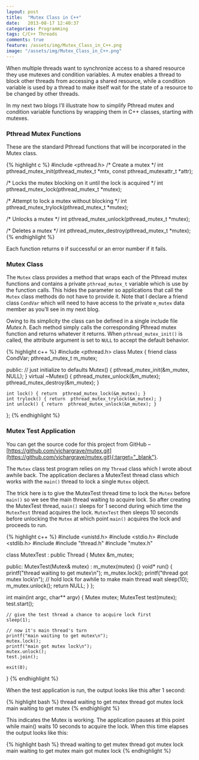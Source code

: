 ```yaml
---
layout: post
title:  "Mutex Class in C++"
date:   2013-08-17 12:40:37
categories: Programming
tags: C/C++ Threads
comments: true
feature: /assets/img/Mutex_Class_in_C++.png
image: "/assets/img/Mutex_Class_in_C++.png"
---
```

When multiple threads want to synchronize access to a shared resource they use mutexes and condition variables. A mutex enables a thread to block other threads from accessing a shared resource, while a condition variable is used by a thread to make itself wait for the state of a resource to be changed by other threads.

In my next two blogs I’ll illustrate how to simplify Pthread mutex and condition variable functions by wrapping them in C++ classes, starting with mutexes.

<!--more-->

### Pthread Mutex Functions

These are the standard Pthread functions that will be incorporated in the Mutex class.

{% highlight c %}
#include <pthread.h>
/* Create a mutex */
int pthread_mutex_init(pthread_mutex_t *mtx, const pthread_mutexattr_t *attr);

/* Locks the mutex blocking on it until the lock is acquired */
int pthread_mutex_lock(pthread_mutex_t *mutex);

/* Attempt to lock a mutex without blocking */
int pthread_mutex_trylock(pthread_mutex_t *mutex);

/* Unlocks a mutex */
int pthread_mutex_unlock(pthread_mutex_t *mutex);

/* Deletes a mutex */
int pthread_mutex_destroy(pthread_mutex_t *mutex);
{% endhighlight %}

Each function returns `0` if successful or an error number if it fails.

### Mutex Class

The `Mutex` class provides a method that wraps each of the Pthread mutex functions and contains a private `pthread_mutex_t` variable which is use by the function calls. This hides the parameter so applications that call the `Mutex` class methods do not have to provide it.  Note that I declare a friend class `CondVar` which will need to have access to the private `m_mutex` data member as you’ll see in my next blog.

Owing to its simplicity the class can be defined in a single include file *Mutex.h*. Each method simply calls the corresponding Pthread mutex function and returns whatever it returns. When `pthread_mutex_init()` is called, the attribute argument is set to `NULL` to accept the default behavior.

{% highlight c++ %}
#include <pthread.h>
class Mutex
{
    friend class CondVar;
    pthread_mutex_t  m_mutex;

  public:
    // just initialize to defaults
    Mutex() { pthread_mutex_init(&m_mutex, NULL); }
    virtual ~Mutex() {
	    pthread_mutex_unlock(&m_mutex);
	    pthread_mutex_destroy(&m_mutex);
	}

    int lock() { return  pthread_mutex_lock(&m_mutex); }
    int trylock() { return  pthread_mutex_trylock(&m_mutex); }
    int unlock() { return  pthread_mutex_unlock(&m_mutex); }   
};
{% endhighlight %}

### Mutex Test Application

You can get the source code for this project from GitHub – [https://github.com/vichargrave/mutex.git](https://github.com/vichargrave/mutex.git){:target="_blank"}.

The `Mutex` class test program relies on my `Thread` class which I wrote about awhile back. The application declares a MutexTest thread class which works with the `main()` thread to lock a single `Mutex` object.

The trick here is to give the MutexTest thread time to lock the `Mutex` before `main()` so we see the main thread waiting to acquire lock. So after creating the MutexTest thread, `main()` sleeps for 1 second during which time the `MutexTest` thread acquires the lock. `MutexTest` then sleeps 10 seconds before unlocking the `Mutex` at which point `main()` acquires the lock and proceeds to run.

{% highlight c++ %}
#include <unistd.h>
#include <stdio.h>
#include <stdlib.h>
#include <string>
#include "thread.h"
#include "mutex.h"

class MutexTest : public Thread
{
    Mutex &m_mutex;

  public:
    MutexTest(Mutex& mutex) : m_mutex(mutex) {}
    void* run() {
        printf("thread waiting to get mutex\n");
        m_mutex.lock();
        printf("thread got mutex lock\n");
        // hold lock for awhile to make main thread wait
        sleep(10);
        m_mutex.unlock();
        return NULL;
    }
};

int main(int argc, char** argv)
{
    Mutex mutex;
    MutexTest test(mutex);
    test.start();

    // give the test thread a chance to acquire lock first
    sleep(1);

    // now it's main thread's turn
    printf("main waiting to get mutex\n");
    mutex.lock();
    printf("main got mutex lock\n");
    mutex.unlock();
    test.join();

    exit(0);
}
{% endhighlight %}

When the test application is run, the output looks like this after 1 second:

{% highlight bash %}
thread waiting to get mutex
thread got mutex lock
main waiting to get mutex
{% endhighlight %}

This indicates the Mutex is working. The application pauses at this point while main() waits 10 seconds to acquire the lock. When this time elapses the output looks like this:

{% highlight bash %}
thread waiting to get mutex
thread got mutex lock
main waiting to get mutex
main got mutex lock
{% endhighlight %}
